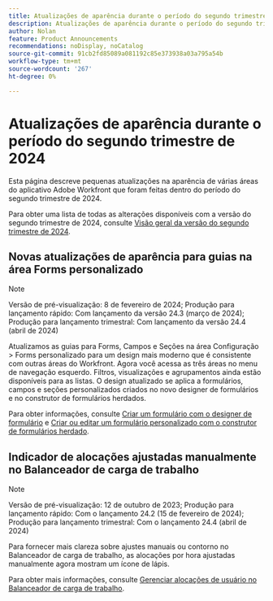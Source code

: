 ```yaml
---
title: Atualizações de aparência durante o período do segundo trimestre de 2024
description: Atualizações de aparência durante o período do segundo trimestre de 2024
author: Nolan
feature: Product Announcements
recommendations: noDisplay, noCatalog
source-git-commit: 91cb2fd85089a081192c85e373938a03a795a54b
workflow-type: tm+mt
source-wordcount: '267'
ht-degree: 0%

---
```


# Atualizações de aparência durante o período do segundo trimestre de 2024

Esta página descreve pequenas atualizações na aparência de várias áreas do aplicativo Adobe Workfront que foram feitas dentro do período do segundo trimestre de 2024.

Para obter uma lista de todas as alterações disponíveis com a versão do segundo trimestre de 2024, consulte [Visão geral da versão do segundo trimestre de 2024](/help/quicksilver/product-announcements/product-releases/24-q2-release-activity/24-q2-release-overview.md).

## Novas atualizações de aparência para guias na área Forms personalizado

>[!NOTE]
>
>Versão de pré-visualização: 8 de fevereiro de 2024; Produção para lançamento rápido: Com lançamento da versão 24.3 (março de 2024); Produção para lançamento trimestral: Com lançamento da versão 24.4 (abril de 2024)

Atualizamos as guias para Forms, Campos e Seções na área Configuração > Forms personalizado para um design mais moderno que é consistente com outras áreas do Workfront. Agora você acessa as três áreas no menu de navegação esquerdo. Filtros, visualizações e agrupamentos ainda estão disponíveis para as listas. O design atualizado se aplica a formulários, campos e seções personalizados criados no novo designer de formulários e no construtor de formulários herdados.

Para obter informações, consulte [Criar um formulário com o designer de formulário](/help/quicksilver/administration-and-setup/customize-workfront/create-manage-custom-forms/form-designer/design-a-form/design-a-form.md) e [Criar ou editar um formulário personalizado com o construtor de formulários herdado](/help/quicksilver/administration-and-setup/customize-workfront/create-manage-custom-forms/create-or-edit-a-custom-form.md).

## Indicador de alocações ajustadas manualmente no Balanceador de carga de trabalho

>[!NOTE]
>
>Versão de pré-visualização: 12 de outubro de 2023; Produção para lançamento rápido: Com o lançamento 24.2 (15 de fevereiro de 2024); Produção para lançamento trimestral: Com o lançamento 24.4 (abril de 2024)

Para fornecer mais clareza sobre ajustes manuais ou contorno no Balanceador de carga de trabalho, as alocações por hora ajustadas manualmente agora mostram um ícone de lápis.

Para obter mais informações, consulte [Gerenciar alocações de usuário no Balanceador de carga de trabalho](/help/quicksilver/resource-mgmt/workload-balancer/manage-user-allocations-workload-balancer.md).

